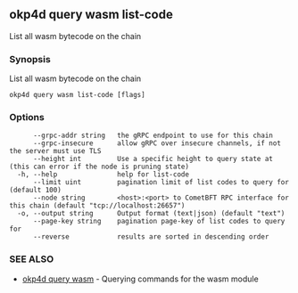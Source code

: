 ## okp4d query wasm list-code

List all wasm bytecode on the chain

### Synopsis

List all wasm bytecode on the chain

```
okp4d query wasm list-code [flags]
```

### Options

```
      --grpc-addr string   the gRPC endpoint to use for this chain
      --grpc-insecure      allow gRPC over insecure channels, if not the server must use TLS
      --height int         Use a specific height to query state at (this can error if the node is pruning state)
  -h, --help               help for list-code
      --limit uint         pagination limit of list codes to query for (default 100)
      --node string        <host>:<port> to CometBFT RPC interface for this chain (default "tcp://localhost:26657")
  -o, --output string      Output format (text|json) (default "text")
      --page-key string    pagination page-key of list codes to query for
      --reverse            results are sorted in descending order
```

### SEE ALSO

* [okp4d query wasm](okp4d_query_wasm.md)	 - Querying commands for the wasm module
